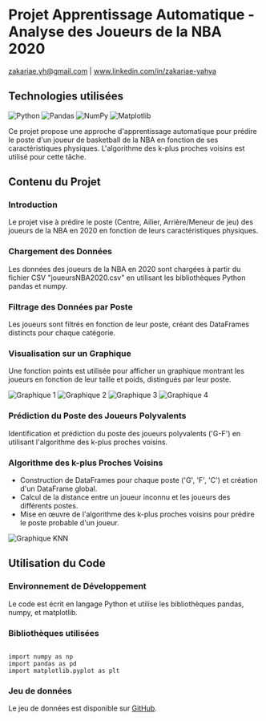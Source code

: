 <!DOCTYPE html>
<html lang="fr">
<head>
    <meta charset="UTF-8">
    <meta name="viewport" content="width=device-width, initial-scale=1.0">
    <title>Projet Apprentissage Automatique - Analyse des Joueurs de la NBA 2020</title>
</head>
<body>

<h1>Projet Apprentissage Automatique - Analyse des Joueurs de la NBA 2020</h1>

<p>
    <a href="mailto:zakariae.yh@gmail.com">zakariae.yh@gmail.com</a> |
    <a href="https://www.linkedin.com/in/zakariae-yahya">www.linkedin.com/in/zakariae-yahya</a>
</p>

<h2>Technologies utilisées</h2>
<p>
    <img src="https://img.shields.io/badge/python-3670A0?style=for-the-badge&logo=python&logoColor=ffdd54" alt="Python">
    <img src="https://img.shields.io/badge/pandas-150458?style=for-the-badge&logo=pandas&logoColor=white" alt="Pandas">
    <img src="https://img.shields.io/badge/NumPy-013243?style=for-the-badge&logo=numpy&logoColor=white" alt="NumPy">
    <img src="https://img.shields.io/badge/Matplotlib-11557c?style=for-the-badge&logo=matplotlib&logoColor=white" alt="Matplotlib">
</p>

<p>Ce projet propose une approche d'apprentissage automatique pour prédire le poste d'un joueur de basketball de la NBA en fonction de ses caractéristiques physiques. L'algorithme des k-plus proches voisins est utilisé pour cette tâche.</p>

<h2>Contenu du Projet</h2>

<h3>Introduction</h3>
<p>Le projet vise à prédire le poste (Centre, Ailier, Arrière/Meneur de jeu) des joueurs de la NBA en 2020 en fonction de leurs caractéristiques physiques.</p>

<h3>Chargement des Données</h3>
<p>Les données des joueurs de la NBA en 2020 sont chargées à partir du fichier CSV "joueursNBA2020.csv" en utilisant les bibliothèques Python pandas et numpy.</p>

<h3>Filtrage des Données par Poste</h3>
<p>Les joueurs sont filtrés en fonction de leur poste, créant des DataFrames distincts pour chaque catégorie.</p>

<h3>Visualisation sur un Graphique</h3>
<p>Une fonction points est utilisée pour afficher un graphique montrant les joueurs en fonction de leur taille et poids, distingués par leur poste.</p>

<img src="https://github.com/zakariaeyahya/Analyse_des_Joueurs_de_la_NBA-/assets/155691167/98078744-a251-46dd-a68b-9048b76a8198" alt="Graphique 1">
<img src="https://github.com/zakariaeyahya/Analyse_des_Joueurs_de_la_NBA-/assets/155691167/61eadfd1-b658-4996-a28b-94bf4dee027e" alt="Graphique 2">
<img src="https://github.com/zakariaeyahya/Analyse_des_Joueurs_de_la_NBA-/assets/155691167/47b9bd72-45a9-4787-9aa0-ecb87c945e40" alt="Graphique 3">
<img src="https://github.com/zakariaeyahya/Analyse_des_Joueurs_de_la_NBA-/assets/155691167/58776a1e-3eb6-4624-b384-ecf0c516fca7" alt="Graphique 4">

<h3>Prédiction du Poste des Joueurs Polyvalents</h3>
<p>Identification et prédiction du poste des joueurs polyvalents ('G-F') en utilisant l'algorithme des k-plus proches voisins.</p>

<h3>Algorithme des k-plus Proches Voisins</h3>
<ul>
    <li>Construction de DataFrames pour chaque poste ('G', 'F', 'C') et création d'un DataFrame global.</li>
    <li>Calcul de la distance entre un joueur inconnu et les joueurs des différents postes.</li>
    <li>Mise en œuvre de l'algorithme des k-plus proches voisins pour prédire le poste probable d'un joueur.</li>
</ul>

<img src="https://github.com/zakariaeyahya/Analyse_des_Joueurs_de_la_NBA-/assets/155691167/bdd3b03e-42ce-416b-924b-cd5c9bc666c3" alt="Graphique KNN">

<h2>Utilisation du Code</h2>

<h3>Environnement de Développement</h3>
<p>Le code est écrit en langage Python et utilise les bibliothèques pandas, numpy, et matplotlib.</p>

<h3>Bibliothèques utilisées</h3>
<pre><code>
import numpy as np
import pandas as pd
import matplotlib.pyplot as plt
</code></pre>

<h3>Jeu de données</h3>
<p>Le jeu de données est disponible sur <a href="https://github.com/zakariaeyahya/Analyse_des_Joueurs_de_la_NBA-/blob/main/joueursNBA2020.csv">GitHub</a>.</p>

</body>
</html>
